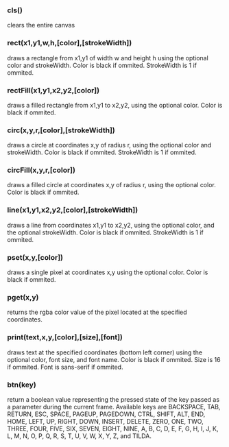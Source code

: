 ### cls()
clears the entire canvas

### rect(x1,y1,w,h,[color],[strokeWidth])
draws a rectangle from x1,y1 of width w and height h using the optional color and strokeWidth. Color is black if ommited. StrokeWidth is 1 if ommited.

### rectFill(x1,y1,x2,y2,[color])
draws a filled rectangle from x1,y1 to x2,y2, using the optional color. Color is black if ommited.

### circ(x,y,r,[color],[strokeWidth])
draws a circle at coordinates x,y of radius r, using the optional color and strokeWidth. Color is black if ommited. StrokeWidth is 1 if ommited.

### circFill(x,y,r,[color])
draws a filled circle at coordinates x,y of radius r, using the optional color. Color is black if ommited.

### line(x1,y1,x2,y2,[color],[strokeWidth])
draws a line from coordinates x1,y1 to x2,y2, using the optional color, and the optional strokeWidth. Color is black if ommited. StrokeWidth is 1 if ommited.

### pset(x,y,[color])
draws a single pixel at coordinates x,y using the optional color. Color is black if ommited.

### pget(x,y)
returns the rgba color value of the pixel located at the specified coordinates.

### print(text,x,y,[color],[size],[font])
draws text at the specified coordinates (bottom left corner) using the optional color, font size, and font name. Color is black if ommited. Size is 16 if ommited. Font is sans-serif if ommited.

### btn(key)
return a boolean value representing the pressed state of the key passed as a parameter during the current frame. Available keys are BACKSPACE, TAB, RETURN, ESC, SPACE, PAGEUP, PAGEDOWN, CTRL, SHIFT, ALT, END, HOME, LEFT, UP, RIGHT, DOWN, INSERT, DELETE, ZERO, ONE, TWO, THREE, FOUR, FIVE, SIX, SEVEN, EIGHT, NINE, A, B, C, D, E, F, G, H, I, J, K, L, M, N, O, P, Q, R, S, T, U, V, W, X, Y, Z, and TILDA.

